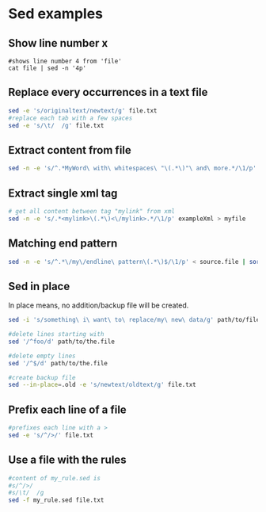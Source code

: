 # Sed examples

## Show line number x 

```
#shows line number 4 from 'file'
cat file | sed -n '4p'
```

## Replace every occurrences in a text file

```bash
sed -e 's/originaltext/newtext/g' file.txt
#replace each tab with a few spaces
sed -e 's/\t/  /g' file.txt
```

## Extract content from file

```bash
sed -n -e 's/^.*MyWord\ with\ whitespaces\ "\(.*\)"\ and\ more.*/\1/p' sourceFile > destinationFile
```
## Extract single xml tag

```bash
# get all content between tag "mylink" from xml
sed -n -e 's/.*<mylink>\(.*\)<\/mylink>.*/\1/p' exampleXml > myfile
```

## Matching end pattern

```bash
sed -n -e 's/^.*\/my\/endline\ pattern\(.*\)$/\1/p' < source.file | sort | uniq -c > destination.file. sort_and_uniq
```

## Sed in place

In place means, no addition/backup file will be created.

```bash
sed -i 's/something\ i\ want\ to\ replace/my\ new\ data/g' path/to/file.txt

#delete lines starting with
sed '/^foo/d' path/to/the.file

#delete empty lines
sed '/^$/d' path/to/the.file

#create backup file
sed --in-place=.old -e 's/newtext/oldtext/g' file.txt
```

## Prefix each line of a file

```bash
#prefixes each line with a >
sed -e 's/^/>/' file.txt
```

## Use a file with the rules

```bash
#content of my_rule.sed is
#s/^/>/
#s/\t/  /g
sed -f my_rule.sed file.txt
```

